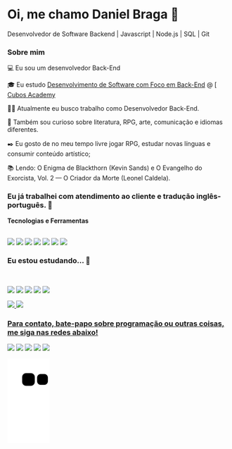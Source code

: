 # Oi, me chamo Daniel Braga 👋
Desenvolvedor de Software Backend | Javascript | Node.js | SQL | Git

### Sobre mim

💻 Eu sou um desenvolvedor  Back-End 

<!-- Isso é um comentário, não irá aparecer no seu perfil
(Abaixo você seleciona o curso que você está fazendo no momento) -->

🎓 Eu estudo [Desenvolvimento de Software com Foco em Back-End](https://cubos.academy/cursos/desenvolvimento-de-software-v2)  @ [ [Cubos Academy](https://cubos.academy/) 

👩‍💻 Atualmente eu busco trabalho como Desenvolvedor Back-End.

🔎 Também sou curioso sobre literatura, RPG, arte, comunicação e idiomas diferentes. 

✒️ Eu gosto de no meu tempo livre jogar RPG, estudar novas línguas e consumir conteúdo artístico;

📚 Lendo: O Enigma de Blackthorn (Kevin Sands) e O Evangelho do Exorcista, Vol. 2 — O Criador da Morte (Leonel Caldela).

### Eu já trabalhei com atendimento ao cliente e tradução inglês-português. 🔧

**Tecnologias e Ferramentas**
</div>
<div style="display: inline_block"><br>
 <img src="https://img.shields.io/badge/html5-%23E34F26.svg?style=for-the-badge&logo=html5&logoColor=white"></a>
  <img src="https://img.shields.io/badge/css3-%231572B6.svg?style=for-the-badge&logo=css3&logoColor=white"></a>
  <img src="https://img.shields.io/badge/javascript-%23323330.svg?style=for-the-badge&logo=javascript&logoColor=%23F7DF1E"></a>
  <img src="https://img.shields.io/badge/node.js-6DA55F?style=for-the-badge&logo=node.js&logoColor=white"></a>
  <img src="https://img.shields.io/badge/git-%23F05033.svg?style=for-the-badge&logo=git&logoColor=white"></a>
  <img src="https://img.shields.io/badge/github-%23121011.svg?style=for-the-badge&logo=github&logoColor=white"></a>
  <img src="https://img.shields.io/badge/VS%20Code-0078d7.svg?style=for-the-badge&logo=visual-studio-code&logoColor=white"></a>
 
</div>



### Eu estou estudando... 🧩

<div style="display: inline_block"><br>
 
  <img src="https://img.shields.io/badge/javascript-%23323330.svg?style=for-the-badge&logo=javascript&logoColor=%23F7DF1E"></a>
  <img src="https://img.shields.io/badge/node.js-6DA55F?style=for-the-badge&logo=node.js&logoColor=white"></a>
  <img src="https://img.shields.io/badge/git-%23F05033.svg?style=for-the-badge&logo=git&logoColor=white"></a>
  <img src="https://img.shields.io/badge/github-%23121011.svg?style=for-the-badge&logo=github&logoColor=white"></a>
  <img src="https://img.shields.io/badge/VS%20Code-0078d7.svg?style=for-the-badge&logo=visual-studio-code&logoColor=white"></a>
 
</div>

 <div>
   <a href="https://github.com/DanielBragaHK">
   <img height="180em" src="https://github-readme-stats.vercel.app/api?username=DanielBragaHK&show_icons=true&theme=tokyonight&include_all_commits=true&count_private=true"/>
   <img height="180em" src="https://github-readme-stats.vercel.app/api/top-langs/?username=DanielBragaHK&layout=compact&langs_count=6&theme=tokyonight"/>


 
 <br>
 
  ### Para contato, bate-papo sobre programação ou outras coisas, me siga nas redes abaixo!
 
<div> 
  <a href="https://www.youtube.com/@DanielBragaHK" target="_blank"><img src="https://img.shields.io/badge/YouTube-FF0000?style=for-the-badge&logo=youtube&logoColor=white" target="_blank"></a>
  <a href="https://instagram.com/DanielBragaHK" target="_blank"><img src="https://img.shields.io/badge/-Instagram-%23E4405F?style=for-the-badge&logo=instagram&logoColor=white" target="_blank"></a>
 <a href="https://discord.gg/CHhBgGu7" target="_blank"><img src="https://img.shields.io/badge/Discord-7289DA?style=for-the-badge&logo=discord&logoColor=white" target="_blank"></a> 
<a href = "mailto:danielbragalima.contato@gmail.com"><img src="https://img.shields.io/badge/-Gmail-%23333?style=for-the-badge&logo=gmail&logoColor=white" target="_blank"></a>
  <a href="https://www.linkedin.com/in/daniel-braga-lima/" target="_blank"><img src="https://img.shields.io/badge/-LinkedIn-%230077B5?style=for-the-badge&logo=linkedin&logoColor=white" target="_blank"></a> 
 
  ![Snake animation](https://github.com/DanielBragaHK/DanielBragaHK/blob/output/github-contribution-grid-snake.svg)

</div>
